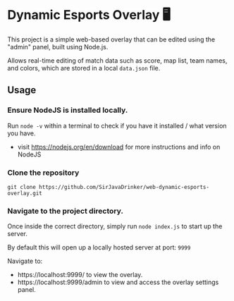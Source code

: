 # Dynamic Esports Overlay 🖥️
This project is a simple web-based overlay that can be edited using the "admin" panel, built using Node.js. 

Allows real-time editing of match data such as score, map list, team names, and colors, which are stored in a local `data.json` file.

## Usage
### Ensure NodeJS is installed locally.
Run `node -v` within a terminal to check if you have it installed / what version you have.
- visit https://nodejs.org/en/download for more instructions and info on NodeJS
### Clone the repository
```git clone https://github.com/SirJavaDrinker/web-dynamic-esports-overlay.git```
### Navigate to the project directory.
Once inside the correct directory, simply run `node index.js` to start up the server.

By default this will open up a locally hosted server at port: `9999`

Navigate to:
- https://localhost:9999/ 		to view the overlay.
- https://localhost:9999/admin 	to view and access the overlay settings panel.

